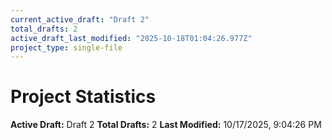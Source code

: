 ```yaml
---
current_active_draft: "Draft 2"
total_drafts: 2
active_draft_last_modified: "2025-10-18T01:04:26.977Z"
project_type: single-file
---
```


# Project Statistics

**Active Draft:** Draft 2
**Total Drafts:** 2
**Last Modified:** 10/17/2025, 9:04:26 PM
